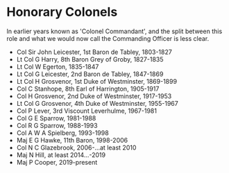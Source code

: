 # Honorary Colonels

In earlier years known as 'Colonel Commandant', and the split between this role and what we would now call the Commanding Officer is less clear.

* Col Sir John Leicester, 1st Baron de Tabley, 1803-1827
* Lt Col G Harry, 8th Baron Grey of Groby, 1827-1835
* Lt Col W Egerton, 1835-1847
* Lt Col G Leicester, 2nd Baron de Tabley, 1847-1869
* Lt Col H Grosvenor, 1st Duke of Westminster, 1869-1899
* Col C Stanhope, 8th Earl of Harrington, 1905-1917
* Col H Grosvenor, 2nd Duke of Westminster, 1917-1953
* Lt Col G Grosvenor, 4th Duke of Westminster, 1955-1967
* Col P Lever, 3rd Viscount Leverhulme, 1967-1981
* Col G E Sparrow, 1981-1988
* Col R G Sparrow, 1988-1993
* Col A W A Spielberg, 1993-1998
* Maj E G Hawke, 11th Baron, 1998-2006
* Col N C Glazebrook, 2006-...at least 2010
* Maj N Hill, at least 2014...-2019
* Maj P Cooper, 2019-present

